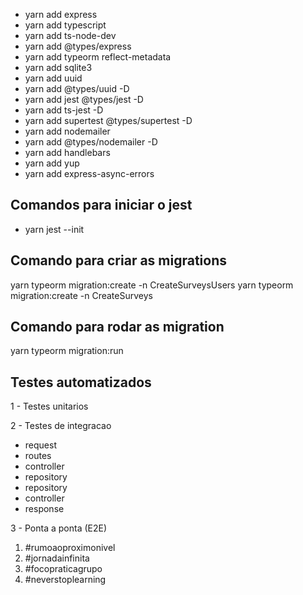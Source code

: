 - yarn add express
- yarn add typescript
- yarn add ts-node-dev
- yarn add @types/express
- yarn add typeorm reflect-metadata
- yarn add sqlite3
- yarn add uuid
- yarn add @types/uuid -D
- yarn add jest @types/jest -D
- yarn add ts-jest -D
- yarn add supertest @types/supertest -D
- yarn add nodemailer
- yarn add @types/nodemailer -D
- yarn add handlebars
- yarn add yup
- yarn add express-async-errors

## Comandos para iniciar o jest

- yarn jest --init

## Comando para criar as migrations

yarn typeorm migration:create -n CreateSurveysUsers
yarn typeorm migration:create -n CreateSurveys

## Comando para rodar as migration

yarn typeorm migration:run

## Testes automatizados

1 - Testes unitarios

2 - Testes de integracao

- request
- routes
- controller
- repository
- repository
- controller
- response

3 - Ponta a ponta (E2E)

1. #rumoaoproximonivel
2. #jornadainfinita
3. #focopraticagrupo
4. #neverstoplearning
